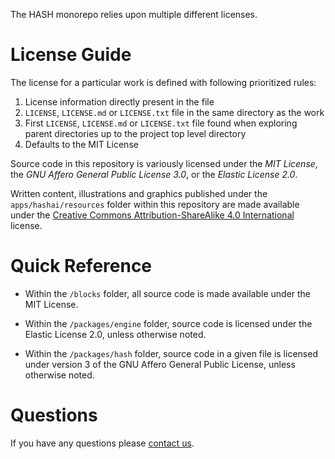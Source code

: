 The HASH monorepo relies upon multiple different licenses.

# License Guide

The license for a particular work is defined with following prioritized rules:

1.  License information directly present in the file
1.  `LICENSE`, `LICENSE.md` or `LICENSE.txt` file in the same directory as the work
1.  First `LICENSE`, `LICENSE.md` or `LICENSE.txt` file found when exploring parent directories up to the project top level directory
1.  Defaults to the MIT License

Source code in this repository is variously licensed under the _MIT License_,
the _GNU Affero General Public License 3.0_, or the _Elastic License 2.0_.

Written content, illustrations and graphics published under the `apps/hashai/resources`
folder within this repository are made available under the [Creative Commons
Attribution-ShareAlike 4.0 International](apps/hashai/resources/LICENSE.md) license.

# Quick Reference

- Within the `/blocks` folder, all source code is made
  available under the MIT License.

- Within the `/packages/engine` folder, source code is licensed under the
  Elastic License 2.0, unless otherwise noted.

- Within the `/packages/hash` folder, source code in a given file is
  licensed under version 3 of the GNU Affero General Public License, unless
  otherwise noted.

# Questions

If you have any questions please [contact us](https://hash.ai/contact).
